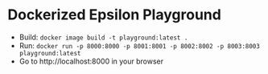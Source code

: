 # Dockerized Epsilon Playground

- Build: `docker image build -t playground:latest .`
- Run: `docker run -p 8000:8000 -p 8001:8001 -p 8002:8002 -p 8003:8003 playground:latest`
- Go to http://localhost:8000 in your browser
